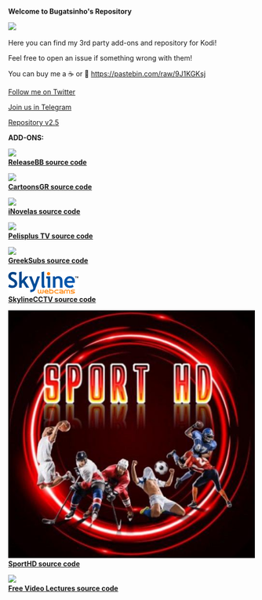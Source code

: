 **Welcome to Bugatsinho's Repository**

![](images/bug.png)

Here you can find my 3rd party add-ons and repository for Kodi!

Feel free to open an issue if something wrong with them!

You can buy me a ☕ or 🍺 https://pastebin.com/raw/9J1KGKsj

[Follow me on Twitter](https://twitter.com/bugatsinho)

[Join us in Telegram](http://bit.ly/bug_telegram)

[Repository v2.5](https://github.com/bugatsinho/bugatsinho.github.io/blob/master/repository.bugatsinho-2.5.zip?raw=true)


**ADD-ONS:**

![](images/rlsBB.png)       
[**ReleaseBB source code**](https://github.com/bugatsinho/bugatsinho.github.io/tree/master/plugin.video.releaseBB) 

![](images/cgr.png)       
[**CartoonsGR source code**](https://github.com/bugatsinho/bugatsinho.github.io/tree/master/plugin.video.cartoonsgr) 

![](images/nov.png)     
[**iNovelas source code**](https://github.com/bugatsinho/bugatsinho.github.io/tree/master/plugin.video.iNovelas)

![](images/pel.png)  
[**Pelisplus TV source code**](https://github.com/bugatsinho/bugatsinho.github.io/tree/master/plugin.video.pelisplus)

![](images/sub.png)     
[**GreekSubs source code**](https://github.com/bugatsinho/bugatsinho.github.io/tree/master/service.subtitles.greeksubs)

![](images/sky.png)     
[**SkylineCCTV source code**](https://github.com/bugatsinho/bugatsinho.github.io/tree/master/plugin.video.skylinecctv)

![](images/sporthd.png)       
[**SportHD source code**](https://github.com/bugatsinho/bugatsinho.github.io/tree/master/plugin.video.sporthdme) 

![](images/fvl.png)       
[**Free Video Lectures source code**](https://github.com/bugatsinho/bugatsinho.github.io/tree/master/plugin.video.freevl)
